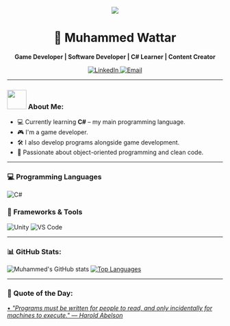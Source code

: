 <p align="center">
  <img src="https://media.giphy.com/media/v1.Y2lkPTc5MGI3NjExczIzbnk3bzlrZ2F3MnJjdWlyeGVyZHVjYTBjNWpiMTB3c2Vwc3ZqOCZlcD12MV9naWZzX3NlYXJjaCZjdD1n/L1R1tvI9svkIWwpVYr/giphy.gif" />
</p>

<h1 align="center">👋 Muhammed Wattar</h1>

<p align="center">
  <b> Game Developer | Software Developer  | C# Learner | Content Creator</b>
</p>

<p align="center">
    <a href="https://www.linkedin.com/in/muhammad-wattar-a8b830376/" target="_blank">
    <img src="https://img.shields.io/badge/LinkedIn-0077B5?style=for-the-badge&logo=linkedin&logoColor=white" alt="LinkedIn"/>
   </a>   
  <a href="mailto:muhammadwattar@hotmail.com" target="_blank">
    <img src="https://img.shields.io/badge/Email-D14836?style=for-the-badge&logo=gmail&logoColor=white" alt="Email"/>
  </a>
</p>


---

### <img src="https://github.com/TheDudeThatCode/TheDudeThatCode/blob/master/Assets/Developer.gif" width="45" /> About Me:
- 💻 Currently learning **C#** – my main programming language.
- 🎮 I'm a game developer.
- 🛠️ I also develop programs alongside game development.
- 🧠 Passionate about object-oriented programming and clean code.

---

### 💻 Programming Languages
<p>
  <img src="https://img.shields.io/badge/C%23-6A0DAD?style=flat-square&logo=c-sharp&logoColor=white" alt="C#"/>
</p>


### 🧰 Frameworks & Tools
<p>
  <img src="https://img.shields.io/badge/Unity-100000?style=flat-square&logo=unity&logoColor=white" alt="Unity"/>
  <img src="https://img.shields.io/badge/VS%20Code-003366?style=flat-square&logo=visual-studio&logoColor=white" alt="VS Code"/>
</p>









---

### 📊 GitHub Stats:
![Muhammed's GitHub stats](https://github-readme-stats.vercel.app/api?username=muhammadwattar&show_icons=true&theme=tokyonight&count_private=true)
[![Top Languages](https://github-readme-stats.vercel.app/api/top-langs/?username=muhammadwattar&layout=compact&theme=tokyonight)](https://github.com/anuraghazra/github-readme-stats)

---

### 💬 Quote of the Day:
<a href="https://github.com/marketplace/actions/quote-readme">
<!--STARTS_HERE_QUOTE_README-->
• <i>"Programs must be written for people to read, and only incidentally for machines to execute." — Harold Abelson</i>
<!--ENDS_HERE_QU

